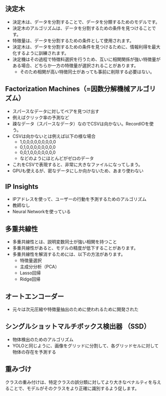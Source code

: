 ## 決定木
- 決定木は、データを分割することで、データを分類するためのモデルです。
- 決定木のアルゴリズムは、データを分割するための条件を見つけることです。
- 特徴量は、データを分割するための条件として使用されます。
- 決定木は、データを分割するための条件を見つけるために、情報利得を最大化するように訓練されます。
- 決定機はその過程で特徴料選択を行うため、互いに相関関係が強い特徴量がある場合、どちらか一方の特徴量が選択されることがあります。
  - そのため相関が高い特徴同士があっても事前に削除する必要はない。

## Factorization Machines（=因数分解機械アルゴリズム）
- スパースなデータに対してペアを見つけ出す
- 例えばクリック率の予測など
- 疎なデータ（スパースなデータ）なのでCSVは向かない。RecordIOを使う。
- CSVは向かないとは例えば以下の様な場合
  - 1,0,0,0,0,0,0,0,0,0
  - 0,1,0,0,0,0,0,0,0,0
  - 0,0,1,0,0,0,0,0,0,0
  - などのようにほとんどがゼロのデータ
- これをCSVで表現すると、非常に大きなファイルになってしまう。
- GPUも使えるが、密なデータにしか向かないため、あまり使わない

## IP Insights
- IPアドレスを使って、ユーザーの行動を予測するためのアルゴリズム
- 教師なし
- Neural Networkを使っている

## 多重共線性
- 多重共線性とは、説明変数同士が強い相関を持つこと
- 多重共線性があると、モデルの精度が低下することがあります。
- 多重共線性を解消するためには、以下の方法があります。
  - 特徴量選択
  - 主成分分析（PCA）
  - Lasso回帰
  - Ridge回帰

## オートエンコーダー
- 元々は次元圧縮や特徴量抽出のために使われるために開発された

## シングルショットマルチボックス検出器 （SSD） 
- 物体検出のためのアルゴリズム
- YOLOと同じように、画像をグリッドに分割して、各グリッドセルに対して物体の存在を予測する

## 重みづけ
クラスの重み付けは、特定クラスの誤分類に対してより大きなペナルティを与えることで、モデルがそのクラスをより正確に識別するよう促します。